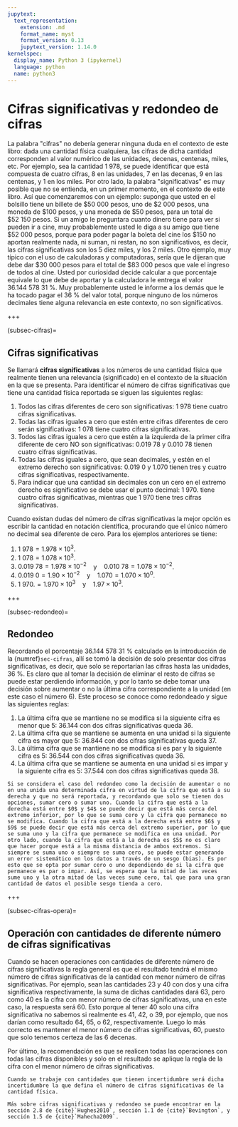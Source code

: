 ```yaml
---
jupytext:
  text_representation:
    extension: .md
    format_name: myst
    format_version: 0.13
    jupytext_version: 1.14.0
kernelspec:
  display_name: Python 3 (ipykernel)
  language: python
  name: python3
---
```

# Cifras significativas y redondeo de cifras

La palabra "cifras" no debería generar ninguna duda en el contexto de este libro: dada una cantidad física cualquiera, las cifras de dicha cantidad corresponden al valor numérico de las unidades, decenas, centenas, miles, etc. Por ejemplo, sea la cantidad $1 \ 978$, se puede identificar que está compuesta de cuatro cifras, $8$ en las unidades, $7$ en las decenas, $9$ en las centenas, y $1$ en los miles. Por otro lado, la palabra "significativas" es muy posible que no se entienda, en un primer momento, en el contexto de este libro. Así que comenzaremos con un ejemplo: suponga que usted en el bolsillo tiene un billete de $\$50 \ 000$ pesos, uno de $\$2 \ 000$ pesos, una moneda de $\$100$ pesos, y una moneda de $\$50$ pesos, para un total de $\$52 \ 150$ pesos. Si un amigo le preguntara cuanto dinero tiene para ver si pueden ir a cine, muy probablemente usted le diga a su amigo que tiene $\$52 \ 000$ pesos, porque para poder pagar la boleta del cine los $\$150$ no aportan realmente nada, ni suman, ni restan, no son significativos, es decir, las cifras significativas son los $5$ diez miles, y los $2$ miles. Otro ejemplo, muy típico con el uso de calculadoras y computadoras, sería que le dijeran que debe dar $\$30 \ 000$ pesos para el total de $\$83 \ 000$ pesos que vale el ingreso de todos al cine. Usted por curiosidad decide calcular a que porcentaje equivale lo que debe de aportar y la calculadora le entrega el valor $36.144 \ 578 \ 31 \ \%$. Muy probablemente usted le informe a los demás que le ha tocado pagar el $36 \ \%$ del valor total, porque ninguno de los números decimales tiene alguna relevancia en este contexto, no son significativos.

+++

(subsec-cifras)=
## Cifras significativas

Se llamará **cifras significativas** a los números de una cantidad física que realmente tienen una relevancia (significado) en el contexto de la situación en la que se presenta. Para identificar el número de cifras significativas que tiene una cantidad física reportada se siguen las siguientes reglas:
1. Todos las cifras diferentes de cero son significativas: $1 \ 978$ tiene cuatro cifras significativas.
2. Todas las cifras iguales a cero que estén entre cifras diferentes de cero serán significativas: $1 \ 078$ tiene cuatro cifras significativas.
3. Todos las cifras iguales a cero que estén a la izquierda de la primer cifra diferente de cero NO son significativas: $0.019 \ 78$ y $0.010 \ 78$ tienen cuatro cifras significativas.
4. Todas las cifras iguales a cero, que sean decimales, y estén en el extremo derecho son significativas: $0.019 \ 0$ y $1.070$ tienen tres y cuatro cifras significativas, respectivamente.
5. Para indicar que una cantidad sin decimales con un cero en el extremo derecho es significativo se debe usar el punto decimal: $1 \ 970.$ tiene cuatro cifras significativas, mientras que $1 \ 970$ tiene tres cifras significativas.

Cuando existan dudas del número de cifras significativas la mejor opción es escribir la cantidad en notación científica, procurando que el único número no decimal sea diferente de cero. Para los ejemplos anteriores se tiene:
1. $1 \ 978 =1.978\times 10^{3}$.
2. $1 \ 078 = 1.078\times 10^{3}$.
3. $0.019 \ 78 = 1.978\times 10^{-2}$ $~~$ y $~~$  $0.010 \ 78 = 1.078\times 10^{-2}$.
4. $0.019 \ 0 = 1.90\times 10^{-2}$ $~~$ y $~~$  $1.070 = 1.070\times 10^{0}$.
5. $1 \ 970. = 1.970\times 10^{3}$ $~~$ y $~~$ $1.97\times 10^{3}$.

+++

(subsec-redondeo)=
## Redondeo

Recordando el porcentaje $36.144 \ 578 \ 31 \ \%$ calculado en la introducción de la {numref}`sec-cifras`, allí se tomó la decisión de solo presentar dos cifras significativas, es decir, que solo se reportarían las cifras hasta las unidades, $36 \ \%$. Es claro que al tomar la decisión de eliminar el resto de cifras se puede estar perdiendo información, y por lo tanto se debe tomar una decisión sobre aumentar o no la última cifra correspondiente a la unidad (en este caso el número $6$). Este proceso se conoce como redondeado y sigue las siguientes reglas:

1. La última cifra que se mantiene no se modifica si la siguiente cifra es menor que $5$: $36.144$ con dos cifras significativas queda $36$.
2. La última cifra que se mantiene se aumenta en una unidad si la siguiente cifra es mayor que $5$: $36.844$ con dos cifras significativas queda $37$.
3. La última cifra que se mantiene no se modifica si es par y la siguiente cifra es $5$: $36.544$ con dos cifras significativas queda $36$.
4. La última cifra que se mantiene se aumenta en una unidad si es impar y la siguiente cifra es $5$: $37.544$ con dos cifras significativas queda $38$.

```{note}
Si se considera el caso del redondeo como la decisión de aumentar o no en una unida una determinada cifra en virtud de la cifra que está a su derecha y que no será reportada, y recordando que solo se tienen dos opciones, sumar cero o sumar uno. Cuando la cifra que está a la derecha está entre $0$ y $4$ se puede decir que está más cerca del extremo inferior, por lo que se suma cero y la cifra que permanece no se modifica. Cuando la cifra que está a la derecha está entre $6$ y $9$ se puede decir que está más cerca del extremo superior, por lo que se suma uno y la cifra que permanece se modifica en una unidad. Por otro lado, cuando la cifra que está a la derecha es $5$ no es claro que hacer porque está a la misma distancia de ambos extremos. Si siempre se suma uno o siempre se suma cero, se puede estar generando un error sistemático en los datos a través de un sesgo (bias). Es por esto que se opta por sumar cero o uno dependiendo de si la cifra que permanece es par o impar. Así, se espera que la mitad de las veces sume uno y la otra mitad de las veces sume cero, tal que para una gran cantidad de datos el posible sesgo tienda a cero.
````

+++

(subsec-cifras-opera)=

## Operación con cantidades de diferente número de cifras significativas

Cuando se hacen operaciones con cantidades de diferente número de cifras significativas la regla general es que el resultado tendrá el mismo número de cifras significativas de la cantidad con menor número de cifras significativas. Por ejemplo, sean las cantidades $23$ y $40$ con dos y una cifra significativa respectivamente, la suma de dichas cantidades dará $63$, pero como $40$ es la cifra con menor número de cifras significativas, una en este caso, la respuesta será $60$. Esto porque al tener $40$ solo una cifra significativa no sabemos si realmente es $41$, $42$, o $39$, por ejemplo, que nos darían como resultado $64$, $65$, o $62$, respectivamente. Luego lo más correcto es mantener el menor número de cifras significativas, $60$, puesto que solo tenemos certeza de las $6$ decenas.

Por último, la recomendación es que se realicen todas las operaciones con todas las cifras disponibles y solo en el resultado se aplique la regla de la cifra con el menor número de cifras significativas.

```{warning}
Cuando se trabaje con cantidades que tienen incertidumbre será dicha incertidumbre la que defina el número de cifras significativas de la cantidad física.
````

```{seealso}
Más sobre cifras significativas y redondeo se puede encontrar en la sección 2.8 de {cite}`Hughes2010`, sección 1.1 de {cite}`Bevington`, y sección 1.5 de {cite}`Mahecha2009`.
````

```{code-cell} ipython3

```

